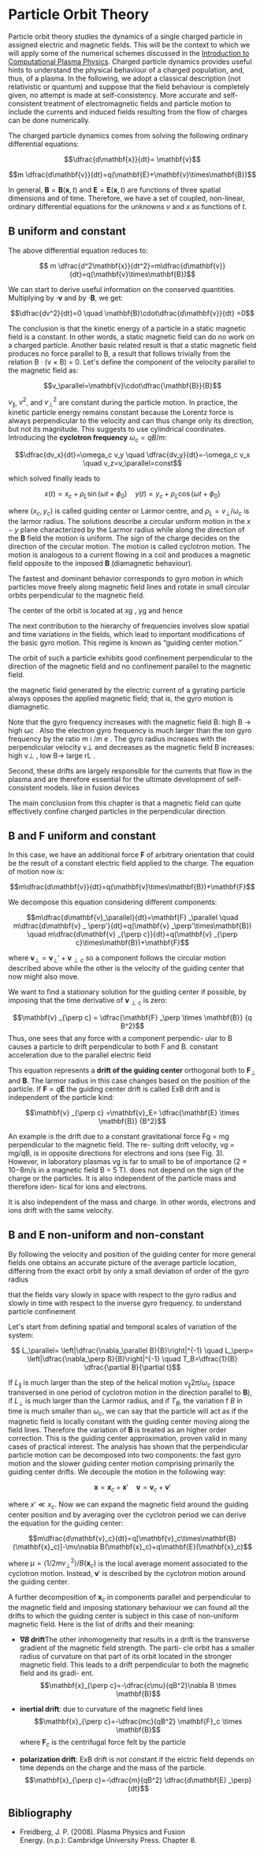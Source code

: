 # Particle Orbit Theory

Particle orbit theory studies the dynamics of a single charged particle in assigned electric and magnetic fields. This will be the context to which we will apply some of the numerical schemes discussed in the [Introduction to Computational Plasma Physics](./Intro_Comp_Plasma_Phys.md). Charged particle dynamics provides useful hints to understand the physical behaviour of a charged population, and, thus, of a plasma. In the following, we adopt a classical description (not relativistic or quantum) and suppose that the field behaviour is completely given, no attempt is made at self-consistency. More accurate and self-consistent treatment of electromagnetic fields and particle motion to include the currents and induced fields resulting from the flow of charges can be done numerically. 

The charged particle dynamics comes from solving the following ordinary differential equations:

$$\dfrac{d\mathbf{x}}{dt}= \mathbf{v}$$

$$m \dfrac{d\mathbf{v}}{dt}=q(\mathbf{E}+\mathbf{v}\times\mathbf{B})$$

In general, $\mathbf{B} = \mathbf{B}(\mathbf{x}, t)$ and $\mathbf{E} = \mathbf{E}(\mathbf{x}, t)$ are functions of three spatial dimensions and of time. Therefore, we have a set of coupled, non-linear, ordinary differential equations for the unknowns $v$ and $x$ as functions of $t$.

## $\mathbf{B}$ uniform and constant

The above differential equation reduces to:

$$ m \dfrac{d^2\mathbf{x}}{dt^2}=m\dfrac{d\mathbf{v}}{dt}=q(\mathbf{v}\times\mathbf{B})$$

We can start to derive useful information on the conserved quantities. Multiplying by $\cdot \mathbf{v}$ and by $\cdot \mathbf{B}$, we get:

$$\dfrac{dv^2}{dt}=0 \quad \mathbf{B}\cdot\dfrac{d\mathbf{v}}{dt} =0$$

The conclusion is that the kinetic energy of a particle in a static magnetic field is a constant.
In other words, a static magnetic field can do no work on a charged particle. Another basic
related result is that a static magnetic field produces no force parallel to B, a result that
follows trivially from the relation B · (v × B) = 0.
Let's define the component of the velocity parallel to the magnetic field as:

$$v_\parallel=\mathbf{v}\cdot\dfrac{\mathbf{B}}{B}$$

$v_\parallel$, $v^2$, and $v_{\perp}^2$ are constant during the particle motion. In practice, the kinetic particle energy remains constant because the Lorentz force is always perpendicular to the velocity and can
thus change only its direction, but not its magnitude. This suggests to use cylindrical coordinates. Introducing the **cyclotron frequency** $\omega_c=qB/m$:

$$\dfrac{dv_x}{dt}=\omega_c v_y \quad \dfrac{dv_y}{dt}=-\omega_c v_x \quad v_z=v_\parallel=const$$

which solved finally leads to

$$ x(t)=x_c+\rho_L \sin(\omega t+ \phi_0) \quad y(t)=y_c+\rho_L \cos(\omega t+ \phi_0)$$

where $(x_c,y_c)$ is called guiding center or Larmor centre, and $\rho_L=v_\perp/\omega_c$ is the larmor radius. The solutions describe a circular uniform motion in the $x-y$ plane characterized by the Larmor radius while along the direction of the $\mathbf{B}$ field the motion is uniform. The sign of the charge decides on the direction of the circular motion. The motion is called cyclotron motion. The motion is analogous to a current flowing in a coil and produces a magnetic field opposite to the imposed $\mathbf{B}$ (diamagnetic behaviour). 

The fastest and dominant behavior corresponds to gyro motion in which particles
move freely along magnetic field lines and rotate in small circular orbits perpendicular to
the magnetic field.

The center of the orbit is located at xg , yg and hence

The next contribution to the hierarchy of frequencies involves slow spatial and time
variations in the fields, which lead to important modifications of the basic gyro motion.
This regime is known as “guiding center motion.”

The orbit of such a particle exhibits good
confinement perpendicular to the direction of the magnetic field and no confinement parallel
to the magnetic field.

the magnetic field generated by
the electric current of a gyrating particle always opposes the applied magnetic field; that is,
the gyro motion is diamagnetic.

Note that the gyro frequency
increases with the magnetic field B: high B → high ωc . Also the electron gyro frequency is
much larger than the ion gyro frequency by the ratio m i /m e . The gyro radius increases with
the perpendicular velocity v⊥ and decreases as the magnetic field B increases: high v⊥ , low
B→ large rL .

Second,
these drifts are largely responsible for the currents that flow in the plasma and are therefore
essential for the ultimate development of self-consistent models. like in fusion devices

The main conclusion from this chapter is that a magnetic field can quite effectively
confine charged particles in the perpendicular direction.


## $\mathbf{B}$ and $\mathbf{F}$ uniform and constant

In this case, we have an additional force $\mathbf{F}$ of arbitrary orientation that could be the result of a constant electric field applied to the charge. The equation of motion now is:

$$m\dfrac{d\mathbf{v}}{dt}=q(\mathbf{v}\times\mathbf{B})+\mathbf{F}$$

We decompose this equation considering different components:

$$m\dfrac{d\mathbf{v}_\parallel}{dt}=\mathbf{F} _\parallel \quad m\dfrac{d\mathbf{v} _ \perp'}{dt}=q(\mathbf{v} _\perp'\times\mathbf{B}) \quad m\dfrac{d\mathbf{v} _{\perp c}}{dt}=q(\mathbf{v} _{\perp c}\times\mathbf{B})+\mathbf{F}$$

where $\mathbf{v}_\perp=\mathbf{v} _ \perp'+\mathbf{v} _{\perp c}$ so a component follows the circular motion described above while the other is the velocity of the guiding center that now might also move.

We want to find a stationary solution for the guiding center if possible, by imposing that the time derivative of $\mathbf{v} _{\perp c}$ is zero:

$$\mathbf{v} _{\perp c} = \dfrac{\mathbf{F} _\perp \times \mathbf{B}} {q B^2}$$
Thus, one sees that any force with a component perpendic-
ular to B causes a particle to drift perpendicular to both F
and B.
constant acceleration
due to the parallel electric field

This equation represents a **drift of the guiding center** orthogonal both to $\mathbf{F} _\perp$ and $\mathbf{B}$. The larmor radius in this case changes based on the position of the particle. If $\mathbf{F}=q\mathbf{E}$ the guiding center drift is called ExB drift and is independent of the particle kind:

$$\mathbf{v} _{\perp c} =\mathbf{v}_E= \dfrac{\mathbf{E} \times \mathbf{B}} {B^2}$$

An example is the drift due to a constant gravitational
force Fg = mg perpendicular to the magnetic field. The re-
sulting drift velocity, vg = mg/qB, is in opposite directions
for electrons and ions (see Fig. 3). However, in laboratory plasmas vg is far to small to
be of importance (2 × 10−8m/s in a magnetic field B = 5 T). does not depend on the sign of the charge or the particles. It
is also independent of the particle mass and therefore iden-
tical for ions and electrons.

It is also independent of the mass and charge. In other
words, electrons and ions drift with the same velocity.

## $\mathbf{B}$ and $\mathbf{E}$ non-uniform and non-constant

By following the velocity and position of the guiding center for more general
fields one obtains an accurate picture of the average particle location, differing from the
exact orbit by only a small deviation of order of the gyro radius

that the fields vary slowly in space with respect to the gyro radius and slowly in time
with respect to the inverse gyro frequency. to understand
particle confinement

Let's start from defining spatial and temporal scales of variation of the system:

$$ L_\parallel= \left|\dfrac{\nabla_\parallel B}{B}\right|^{-1} \quad L_\perp= \left|\dfrac{\nabla_\perp B}{B}\right|^{-1} \quad T_B=\dfrac{1}{B} \dfrac{\partial B}{\partial t}$$

If $L_\parallel$ is much larger than the step of the helical motion $v_\parallel 2\pi/\omega_c$ (space transversed in one period of cyclotron motion in the direction parallel to $\mathbf{B}$), if $L_\perp$ is much larger than the Larmor radius, and if $T_B$, the variation f $B$ in time is much smaller than $\omega_c$, we can say that the particle will act as if the magnetic field is locally constant with the guiding center moving along the field lines. Therefore the variation of $\mathbf{B}$ is treated as an higher order correction. This is the guiding center approximation, proven valid in many cases of practical interest.
The analysis has shown that the perpendicular particle motion can be decomposed into
two components: the fast gyro motion and the slower guiding center motion comprising
primarily the guiding center drifts.
We decouple the motion in the following way:

$$ \mathbf{x}=\mathbf{x}_c+\mathbf{x}' \quad \mathbf{v}=\mathbf{v}_c+\mathbf{v}' $$

where $x'\ll x_c$. Now we can expand the magnetic field around the guiding center position and by averaging over the cyclotron period we can derive the equation for the guiding center:

$$m\dfrac{d\mathbf{v}_c}{dt}=q[\mathbf{v}_c\times\mathbf{B}(\mathbf{x}_c)]-\mu\nabla B(\mathbf{x}_c)+q\mathbf{E}(\mathbf{x}_c)$$

where $\mu=\langle 1/2 m v_\perp^2\rangle/B(\mathbf{x}_c)$ is the local average moment associated to the cyclotron motion. Instead, $\mathbf{v}'$ is described by the cyclotron motion around the guiding center.

A further decomposition of $\mathbf{x}_c$ in components parallel and perpendicular to  the magnetic field and imposing stationary behaviour we can found all the drifts to which the guiding center is subject in this case of non-uniform magnetic field. Here is the list of drifts and their meaning:

* **$\nabla B$ drift**The other inhomogeneity that results in a drift is the
transverse gradient of the magnetic field strength. The parti-
cle orbit has a smaller radius of curvature on that part of its
orbit located in the stronger magnetic field. This leads to a
drift perpendicular to both the magnetic field and its gradi-
ent.
  $$\mathbf{x}_{\perp c}=-\dfrac{c\mu}{qB^2}\nabla B \times \mathbf{B}$$

* **inertial drift**: due to curvature of the magnetic field lines
  $$\mathbf{x}_{\perp c}=-\dfrac{mc}{qB^2} \mathbf{F}_c \times \mathbf{B}$$
  where $\mathbf{F}_c$ is the centrifugal force felt by the particle

* **polarization drift**: ExB drift is not constant if the elctric field depends on time depends
on the charge and the mass of the particle.
  $$\mathbf{x}_{\perp c}=-\dfrac{m}{qB^2} \dfrac{d\mathbf{E} _\perp}{dt}$$

## Bibliography

* Freidberg, J. P. (2008). Plasma Physics and Fusion Energy. (n.p.): Cambridge University Press. Chapter 8.

















